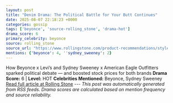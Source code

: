 ```yaml
---
layout: post
title: "Denim Drama: The Political Battle for Your Butt Continues"
date: 2025-08-07 22:18:23 +0000
categories: gossip
tags: ['beyonce', 'source-rolling_stone', 'drama-hot']
drama_score: 6
primary_celebrity: beyonce
source: rolling_stone
source_url: "https://www.rollingstone.com/product-recommendations/style/beyonce-levis-sydney-sweeney-american-eagle-controversy-1235403196/"
mentions: {'beyonce': 4, ''sydney_sweeney': 2}
---
```


How Beyonce x Levi’s and Sydney Sweeney x American Eagle Outfitters sparked political debate — and boosted stock prices for both brands **Drama Score:** 6 | **Level:** HOT **Celebrities Mentioned:** Beyonce, Sydney Sweeney [Read full article at Rolling Stone](https://www.rollingstone.com/product-recommendations/style/beyonce-levis-sydney-sweeney-american-eagle-controversy-1235403196/) --- *This post was automatically generated from RSS feeds. Drama scores are calculated based on mention frequency and source reliability.*